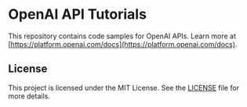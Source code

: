 # OpenAI API Tutorials

This repository contains code samples for OpenAI APIs. Learn more at
[https://platform.openai.com/docs](https://platform.openai.com/docs).

## License

This project is licensed under the MIT License. See the [LICENSE](LICENSE) file
for more details.
